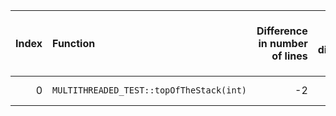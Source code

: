 |   Index | Function                                 |   Difference in number of lines |   Function size difference in bytes | Disassembly                                                |   Number of lines in `assume` build |   Number of bytes in `assume` build |   Number of lines in `none` build |   Number of bytes in `none` build |
|--------:|:-----------------------------------------|--------------------------------:|------------------------------------:|:-----------------------------------------------------------|------------------------------------:|------------------------------------:|----------------------------------:|----------------------------------:|
|       0 | `MULTITHREADED_TEST::topOfTheStack(int)` |                              -2 |                                   0 | [Assumed](0.assume.s), [Ignored](0.none.s), [Diff](0.diff) |                                 896 |                             4206800 |                               896 |                           4206800 |